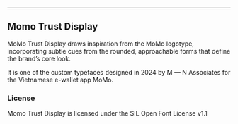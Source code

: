 ----

## Momo Trust Display

MoMo Trust Display draws inspiration from the MoMo logotype, incorporating subtle cues from the rounded, approachable forms that define the brand’s core look.

It is one of the custom typefaces designed in 2024 by M — N Associates for the Vietnamese e-wallet app MoMo.

### License

Momo Trust Display is licensed under the SIL Open Font License v1.1
